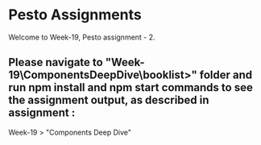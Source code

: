 # Pesto Assignments  

Welcome to Week-19, Pesto assignment - 2.

## Please navigate to "Week-19\ComponentsDeepDive\booklist>" folder and run npm install and npm start commands to see the assignment output, as described in assignment :
Week-19 > "Components Deep Dive"